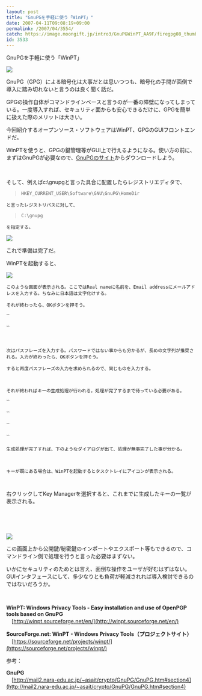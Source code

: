 ```yaml
---
layout: post
title: "GnuPGを手軽に使う「WinPT」"
date: 2007-04-11T09:08:19+09:00
permalink: /2007/04/3554/
catch: https://image.moongift.jp/intro3/GnuPGWinPT_AA9F/firegpg08_thumb1.png
id: 3533
---
```

GnuPGを手軽に使う「WinPT」  
<!--more-->

[![](https://image.moongift.jp/intro3/GnuPGWinPT_AA9F/firegpg04_thumb1.png)](https://image.moongift.jp/intro3/GnuPGWinPT_AA9F/firegpg043.png)

 

GnuPG（GPG）による暗号化は大事だとは思いつつも、暗号化の手間が面倒で導入に踏み切れないと言うのは良く聞く話だ。

 

GPGの操作自体がコマンドラインベースと言うのが一番の障壁になってしまっている。一度導入すれば、セキュリティ面からも安心できるだけに、GPGを簡単に扱えた際のメリットは大きい。

 

今回紹介するオープンソース・ソフトウェアはWinPT、GPGのGUIフロントエンドだ。

 

WinPTを使うと、GPGの鍵管理等がGUI上で行えるようになる。使い方の前に、まずはGnuPGが必要なので、[GnuPGのサイト](http://www.gnupg.org/(en)/download/index.html)からダウンロードしよう。

 

&nbsp;

 

そして、例えばc:\gnupgと言った具合に配置したらレジストリエディタで、

 

> `HKEY_CURRENT_USER\Software\GNU\GnuPG\HomeDir`

 

`と言ったレジストリパスに対して、`

 

> `C:\gnupg`

 

`を指定する。`

 

[![](https://image.moongift.jp/intro3/GnuPGWinPT_AA9F/firegpg05_thumb3.png)](https://image.moongift.jp/intro3/GnuPGWinPT_AA9F/firegpg0510.png)

 

これで準備は完了だ。

 

WinPTを起動すると、

 

[![](https://image.moongift.jp/intro3/GnuPGWinPT_AA9F/firegpg06_thumb3.png)](https://image.moongift.jp/intro3/GnuPGWinPT_AA9F/firegpg065.png)

 

`このような画面が表示される。ここではReal nameに名前を、Email addressにメールアドレスを入力する。ちなみに日本語は文字化けする。`

 

`それが終わったら、OKボタンを押そう。`

 

``&nbsp;

 

``&nbsp;

<font face="Courier New"></font> 

` `

 

`次はパスフレーズを入力する。パスワードではない事からも分かるが、長めの文字列が推奨される。入力が終わったら、OKボタンを押そう。`

 

`すると再度パスフレーズの入力を求められるので、同じものを入力する。`

 

` `

 

`それが終わればキーの生成処理が行われる。処理が完了するまで待っている必要がある。`

 

``&nbsp;

 

``&nbsp;

 

``&nbsp;

 

``&nbsp;

 

`生成処理が完了すれば、下のようなダイアログが出て、処理が無事完了した事が分かる。`

 

` `

 

`キーが既にある場合は、WinPTを起動するとタスクトレイにアイコンが表示される。`

 

` `

 

右クリックしてKey Managerを選択すると、これまでに生成したキーの一覧が表示される。

 

&nbsp;

 

&nbsp;

 

[![](https://image.moongift.jp/intro3/GnuPGWinPT_AA9F/image0_thumb1.png)](https://image.moongift.jp/intro3/GnuPGWinPT_AA9F/image03.png)

 

この画面上から公開鍵/秘密鍵のインポートやエクスポート等もできるので、コマンドライン側で処理を行うと言った必要はまずない。

 

いかにセキュリティのためとは言え、面倒な操作をユーザが好むはずはない。GUIインタフェースにして、多少なりとも負荷が軽減されれば導入検討できるのではないだろうか。

 

&nbsp;

 

**WinPT: Windows Privacy Tools - Easy installation and use of OpenPGP tools based on GnuPG**  
　[http://winpt.sourceforge.net/en/](http://winpt.sourceforge.net/en/)

**SourceForge.net: WinPT - Windows Privacy Tools（プロジェクトサイト）**  
　[https://sourceforge.net/projects/winpt/](https://sourceforge.net/projects/winpt/)

参考：

**GnuPG**  
　[http://mail2.nara-edu.ac.jp/~asait/crypto/GnuPG/GnuPG.htm#section4](http://mail2.nara-edu.ac.jp/~asait/crypto/GnuPG/GnuPG.htm#section4)

